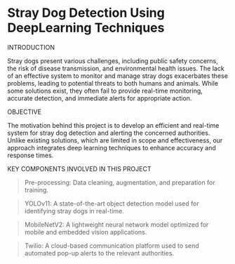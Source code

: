 # Stray Dog Detection Using DeepLearning Techniques

INTRODUCTION

Stray dogs present various challenges, including public safety concerns, the risk of disease
transmission, and environmental health issues. The lack of an effective system to monitor and
manage stray dogs exacerbates these problems, leading to potential threats to both humans and
animals. While some solutions exist, they often fail to provide real-time monitoring, accurate
detection, and immediate alerts for appropriate action.

OBJECTIVE

The motivation behind this project is to develop an efficient and real-time system for stray dog
detection and alerting the concerned authorities. Unlike existing solutions, which are limited
in scope and effectiveness, our approach integrates deep learning techniques to enhance
accuracy and response times.

KEY COMPONENTS INVOLVED IN THIS PROJECT

> Pre-processing: Data cleaning, augmentation, and preparation for training.

> YOLOv11: A state-of-the-art object detection model used for identifying stray dogs
in real-time.

> MobileNetV2: A lightweight neural network model optimized for mobile and
embedded vision applications.

> Twilio: A cloud-based communication platform used to send automated pop-up alerts
to the relevant authorities.
